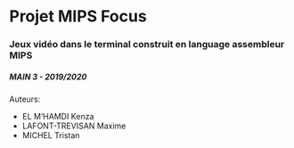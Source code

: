 # Projet MIPS Focus
### Jeux vidéo dans le terminal construit en language assembleur MIPS

##### MAIN 3 - 2019/2020

Auteurs:
- EL M’HAMDI Kenza
- LAFONT-TREVISAN Maxime
- MICHEL Tristan

